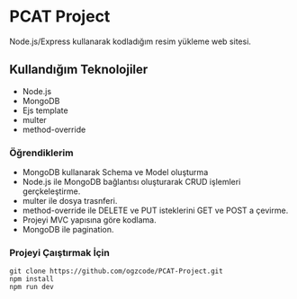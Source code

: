 # PCAT Project
Node.js/Express kullanarak kodladığım resim yükleme web sitesi.

## Kullandığım Teknolojiler
* Node.js
* MongoDB
* Ejs template
* multer
* method-override

### Öğrendiklerim
* MongoDB kullanarak Schema ve Model oluşturma
* Node.js ile MongoDB bağlantısı oluşturarak CRUD işlemleri gerçkeleştirme.
* multer ile dosya trasnferi.
* method-override ile DELETE ve PUT isteklerini GET ve POST a çevirme.
* Projeyi MVC yapısına göre kodlama.
* MongoDB ile pagination.

### Projeyi Çaıştırmak İçin
```
git clone https://github.com/ogzcode/PCAT-Project.git
npm install
npm run dev
```
